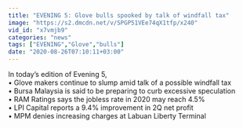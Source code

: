 ```yaml
---
title: "EVENING 5: Glove bulls spooked by talk of windfall tax"
image: "https://s2.dmcdn.net/v/SPGP51VEe74qX1tfp/x240"
vid_id: "x7vmjb9"
categories: "news"
tags: ["EVENING","Glove","bulls"]
date: "2020-08-26T07:10:11+03:00"
---
```

In today’s edition of Evening 5,   <br>• Glove makers continue to slump amid talk of a possible windfall tax   <br>• Bursa Malaysia is said to be preparing to curb excessive speculation  <br>• RAM Ratings says the jobless rate in 2020 may reach 4.5%  <br>• LPI Capital reports a 9.4% improvement in 2Q net profit  <br>• MPM denies increasing charges at Labuan Liberty Terminal  <br>
